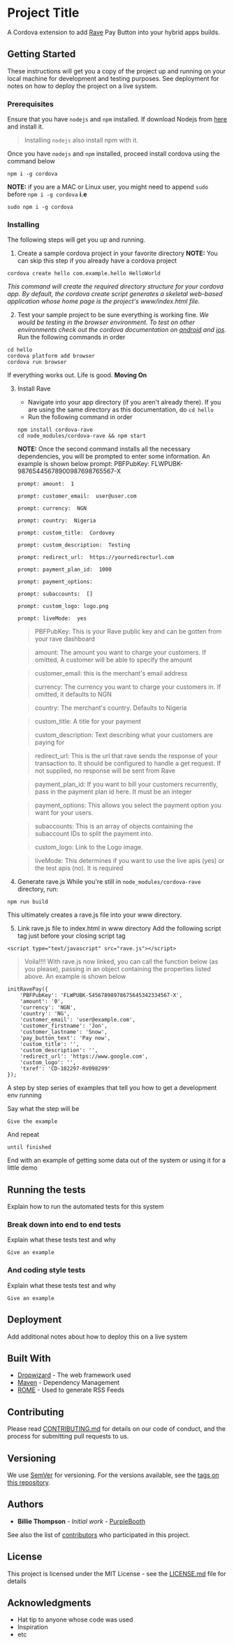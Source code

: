 # Project Title

 A Cordova extension to add [Rave](https://www.flutterwave.com) Pay Button into your hybrid apps builds.

## Getting Started

These instructions will get you a copy of the project up and running on your local machine for development and testing purposes. See deployment for notes on how to deploy the project on a live system.

### Prerequisites

Ensure that you have ```nodejs``` and ```npm``` installed. If download Nodejs from [here](https://nodejs.org) and install it.
> Installing ```nodejs``` also install npm with it.

Once you have ```nodejs``` and ```npm``` installed, proceed install cordova using the command below

```
npm i -g cordova
```
**NOTE:** if you are a MAC or Linux user, you might need to append ```sudo``` before ```npm i -g cordova``` __i.e__
```
sudo npm i -g cordova
```

### Installing

The following steps will get you up and running.
1. Create a sample cordova project in your favorite directory
**NOTE:** You can skip this step if you already have a cordova project
```
cordova create hello com.example.hello HelloWorld
```
*This command will create the required directory structure for your cordova app. By default, the cordova create script generates a skeletal web-based application whose home page is the project's www/index.html file.*

2. Test your sample project to be sure everything is working fine.
*We would be testing in the browser environment. To test on other environments check out the cordova documentation on [android](https://cordova.apache.org/docs/en/latest/guide/platforms/android/index.html) and [ios](https://cordova.apache.org/docs/en/latest/guide/platforms/ios/index.html).*
Run the following commands in order
```
cd hello
cordova platform add browser
cordova run browser
```
If everything works out. Life is good. **Moving On**

3. Install Rave
    - Navigate into your app directory (if you aren't already there). If you are using the same directory as this documentation, do ```cd hello```
    - Run the following command in order
    ```
    npm install cordova-rave
    cd node_modules/cordova-rave && npm start 
    ```
    **NOTE:** Once the second command installs all the necessary dependencies, you will be prompted to enter some information. An example is shown below
    prompt: PBFPubKey:  FLWPUBK-98765445678900987698765567-X

    ```
    prompt: amount:  1

    prompt: customer_email:  user@user.com

    prompt: currency:  NGN

    prompt: country:  Nigeria

    prompt: custom_title:  Cordovey

    prompt: custom_description:  Testing

    prompt: redirect_url:  https://yourredirecturl.com

    prompt: payment_plan_id:  1000

    prompt: payment_options:

    prompt: subaccounts:  []

    prompt: custom_logo: logo.png

    prompt: liveMode:  yes
    ```

    >PBFPubKey: This is your Rave public key and can be gotten from your rave dashboard

    >amount: The amount you want to charge your customers. If omitted, A customer will be able to specify the amount

    >customer_email: this is the merchant's email address

    >currency: The currency you want to charge your customers in. If omitted, it defaults to NGN

    >country: The merchant's country. Defaults to Nigeria

    >custom_title: A title for your payment

    >custom_description: Text describing what your customers are paying for
    
    >redirect_url: This is the url that rave sends the response of your transaction to. It should be configured to handle a get request. If not supplied, no response will be sent from Rave

    >payment_plan_id: If you want to bill your customers recurrently, pass in the payment plan id here. It must be an integer

    >payment_options: This allows you select the payment option you want for your users.

    >subaccounts: This is an array of objects containing the subaccount IDs to split the payment into.

    >custom_logo: Link to the Logo image.

    >liveMode: This determines if you want to use the live apis (yes) or the test apis (no). It is required

4. Generate rave.js
While you're still in ```node_modules/cordova-rave``` directory, run:
```
npm run build
```
This ultimately creates a rave.js file into your www directory.

5. Link rave.js file to index.html in www directory
Add the following script tag just before your closing script tag
```
<script type="text/javascript" src="rave.js"></script>
```
>Voila!!!! With rave.js now linked, you can call the function below (as you please), passing in an object containing the properties listed above. An example is shown below
```
initRavePay({
    'PBFPubKey': 'FLWPUBK-54567898978675645342334567-X',
    'amount': '0',
    'currency': 'NGN',
    'country': 'NG',
    'customer_email': 'user@example.com',
    'customer_firstname': 'Jon',
    'customer_lastname': 'Snow',
    'pay_button_text': 'Pay now',
    'custom_title': '',
    'custom_description': '',
    'redirect_url': 'https://www.google.com',
    'custom_logo': '',
    'txref': 'CD-102297-RV098299'
});
```


A step by step series of examples that tell you how to get a development env running

Say what the step will be

```
Give the example
```

And repeat

```
until finished
```

End with an example of getting some data out of the system or using it for a little demo

## Running the tests

Explain how to run the automated tests for this system

### Break down into end to end tests

Explain what these tests test and why

```
Give an example
```

### And coding style tests

Explain what these tests test and why

```
Give an example
```

## Deployment

Add additional notes about how to deploy this on a live system

## Built With

* [Dropwizard](http://www.dropwizard.io/1.0.2/docs/) - The web framework used
* [Maven](https://maven.apache.org/) - Dependency Management
* [ROME](https://rometools.github.io/rome/) - Used to generate RSS Feeds

## Contributing

Please read [CONTRIBUTING.md](https://gist.github.com/PurpleBooth/b24679402957c63ec426) for details on our code of conduct, and the process for submitting pull requests to us.

## Versioning

We use [SemVer](http://semver.org/) for versioning. For the versions available, see the [tags on this repository](https://github.com/your/project/tags). 

## Authors

* **Billie Thompson** - *Initial work* - [PurpleBooth](https://github.com/PurpleBooth)

See also the list of [contributors](https://github.com/your/project/contributors) who participated in this project.

## License

This project is licensed under the MIT License - see the [LICENSE.md](LICENSE.md) file for details

## Acknowledgments

* Hat tip to anyone whose code was used
* Inspiration
* etc

